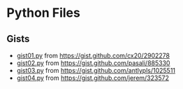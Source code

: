 # Python Files

## Gists

- [gist01.py](gist01.py) from https://gist.github.com/cx20/2902278
- [gist02.py](gist02.py) from https://gist.github.com/pasali/885330
- [gist03.py](gist03.py) from https://gist.github.com/antlypls/1025511
- [gist04.py](gist04.py) from https://gist.github.com/jerem/323572
